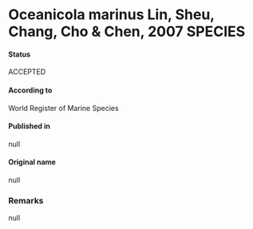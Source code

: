 Oceanicola marinus Lin, Sheu, Chang, Cho & Chen, 2007 SPECIES
=======

#### Status
ACCEPTED

#### According to
World Register of Marine Species

#### Published in
null

#### Original name
null

### Remarks
null